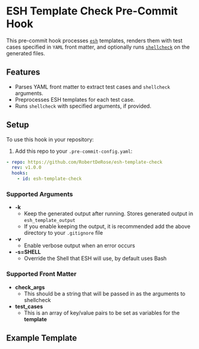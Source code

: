 # ESH Template Check Pre-Commit Hook

This pre-commit hook processes [`esh`](https://github.com/jirutka/esh) templates, renders them with test cases specified
in `YAML` front matter, and optionally runs [`shellcheck`](https://github.com/koalaman/shellcheck) on the generated
files.

## Features

- Parses YAML front matter to extract test cases and `shellcheck` arguments.
- Preprocesses ESH templates for each test case.
- Runs `shellcheck` with specified arguments, if provided.

## Setup

To use this hook in your repository:

1. Add this repo to your `.pre-commit-config.yaml`:

  ```yaml
  - repo: https://github.com/RobertDeRose/esh-template-check
    rev: v1.0.0
    hooks:
      - id: esh-template-check
  ```

### Supported Arguments

- **-k**
  - Keep the generated output after running. Stores generated output in `esh_template_output`
  - If you enable keeping the output, it is recommended add the above directory to your `.gitignore` file
- **-v**
  - Enable verbose output when an error occurs
- **-s=SHELL**
  - Override the Shell that ESH will use, by default uses Bash

### Supported Front Matter

- **check_args**
  - This should be a string that will be passed in as the arguments to shellcheck
- **test_cases**
  - This is an array of key/value pairs to be set as variables for the **template**

## Example Template

```bash
```
